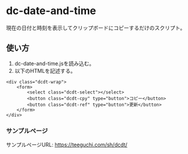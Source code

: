 # dc-date-and-time  
現在の日付と時刻を表示してクリップボードにコピーするだけのスクリプト。
## 使い方  
1. dc-date-and-time.jsを読み込む。  
2. 以下のHTMLを記述する。  
```
<div class="dcdt-wrap">
    <form>
        <select class="dcdt-select"></select>
        <button class="dcdt-cpy" type="button">コピー</button>
        <button class="dcdt-ref" type="button">更新</button>
    </form>
</div>
```
### サンプルページ  
サンプルページURL: https://teeguchi.com/sh/dcdt/
